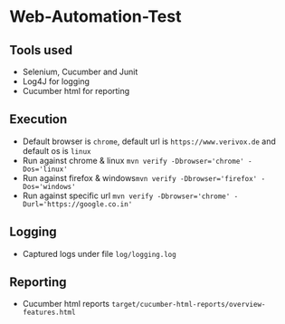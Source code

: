 # Web-Automation-Test

## Tools used

* Selenium, Cucumber and Junit
* Log4J for logging
* Cucumber html for reporting

## Execution

* Default browser is `chrome`, default url is `https://www.verivox.de` and default os is `linux` 
* Run against chrome & linux  `mvn verify -Dbrowser='chrome' -Dos='linux'` 
* Run against firefox & windows`mvn verify -Dbrowser='firefox' -Dos='windows'` 
* Run against specific url `mvn verify -Dbrowser='chrome' -Durl='https://google.co.in'`

## Logging

* Captured logs under file `log/logging.log`

## Reporting

* Cucumber html reports `target/cucumber-html-reports/overview-features.html`
